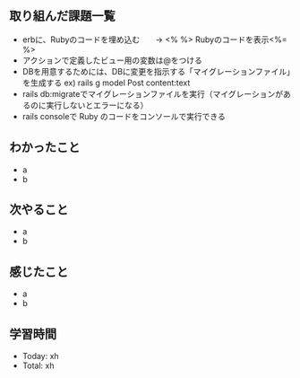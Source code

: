 ## 取り組んだ課題一覧
- erbに、Rubyのコードを埋め込む　　→ <% %> Rubyのコードを表示<%= %>
- アクションで定義したビュー用の変数は@をつける
- DBを用意するためには、DBに変更を指示する「マイグレーションファイル」を生成する ex) rails g model Post content:text
- rails db:migrateでマイグレーションファイルを実行（マイグレーションがあるのに実行しないとエラーになる）
- rails consoleで Ruby のコードをコンソールで実行できる
## わかったこと
- a
- b
## 次やること
- a
- b
## 感じたこと
- a
- b
## 学習時間
- Today: xh
- Total: xh
